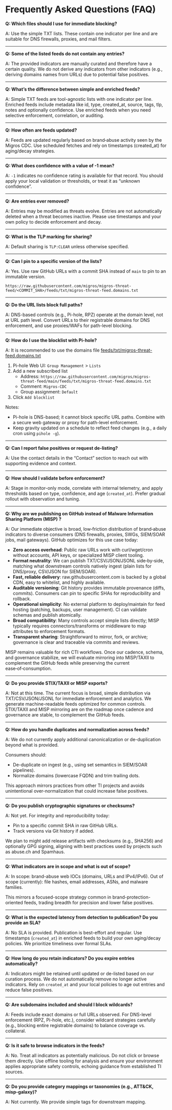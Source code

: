 # Frequently Asked Questions (FAQ)
**Q: Which files should I use for immediate blocking?**

A: Use the simple TXT lists. These contain one indicator per line and are suitable for DNS firewalls, proxies, and mail filters.

---

**Q: Some of the listed feeds do not contain any entries?**

A: The provided indicators are manually curated and therefore have a certain quality. We do not derive any indicators from other indicators (e.g., deriving domains names from URLs) due to potential false positives.

---

**Q: What’s the difference between simple and enriched feeds?**

A: Simple TXT feeds are tool-agnostic lists with one indicator per line. Enriched feeds include metadata like id, type, created_at, source, tags, tlp, notes and optionally confidence. Use enriched feeds when you need selective enforcement, correlation, or auditing.

---

**Q: How often are feeds updated?**

A: Feeds are updated regularly based on brand‑abuse activity seen by the Migros CDC. Use scheduled fetches and rely on timestamps (created_at) for aging/decay strategies.

---

**Q: What does confidence with a value of -1 mean?**

A: `-1` indicates no confidence rating is available for that record. You should apply your local validation or thresholds, or treat it as “unknown confidence”.

---

**Q: Are entries ever removed?**

A: Entries may be modified as threats evolve. Entries are not automatically deleted when a threat becomes inactive. Please use timestamps and your own policy to decide enforcement and decay.

---

**Q: What is the TLP marking for sharing?**

A: Default sharing is `TLP:CLEAR` unless otherwise specified.

---

**Q: Can I pin to a specific version of the lists?**

A: Yes. Use raw GitHub URLs with a commit SHA instead of `main` to pin to an immutable version.

```text
https://raw.githubusercontent.com/migros/migros-threat-feed/<COMMIT_SHA>/feeds/txt/migros-threat-feed.domains.txt
```

---

**Q: Do the URL lists block full paths?**

A: DNS-based controls (e.g., Pi-hole, RPZ) operate at the domain level, not at URL path level. Convert URLs to their registrable domains for DNS enforcement, and use proxies/WAFs for path-level blocking.

---

**Q: How do I use the blocklist with Pi-hole?**

A: It is recommended to use the domains file [feeds/txt/migros-threat-feed.domains.txt](feeds/txt/migros-threat-feed.domains.txt)

1) Pi-hole Web UI: `Group Management` > `Lists`
2) Add a new subscribed list
    - Address: `https://raw.githubusercontent.com/migros/migros-threat-feed/main/feeds/txt/migros-threat-feed.domains.txt`
    - Comment: `Migros-CDC`
    - Group assignment: `Default`
3) Click `Add blocklist`

Notes:
- Pi-hole is DNS-based; it cannot block specific URL paths. Combine with a secure web gateway or proxy for path-level enforcement.
- Keep gravity updated on a schedule to reflect feed changes (e.g., a daily cron using `pihole -g`).

---

**Q: Can I report false positives or request de-listing?**

A: Use the contact details in the “Contact” section to reach out with supporting evidence and context.

---

**Q: How should I validate before enforcement?**

A: Stage in monitor-only mode, correlate with internal telemetry, and apply thresholds based on type, confidence, and age (`created_at`). Prefer gradual rollout with observation and tuning.

---

**Q: Why are we publishing on GitHub instead of Malware Information Sharing Platform (MISP) ?**

A: Our immediate objective is broad, low‑friction distribution of brand‑abuse indicators to diverse consumers (DNS firewalls, proxies, SWGs, SIEM/SOAR jobs, mail gateways). GitHub optimizes for this use case today:

- **Zero access overhead**: Public raw URLs work with curl/wget/cron without accounts, API keys, or specialized MISP client tooling.
- **Format neutrality**: We can publish TXT/CSV/JSON/JSONL side‑by‑side, matching what downstream controls natively ingest (plain lists for DNS/proxy, CSV/JSON for SIEM/SOAR).
- **Fast, reliable delivery**: raw.githubusercontent.com is backed by a global CDN, easy to whitelist, and highly available.
- **Auditable versioning**: Git history provides immutable provenance (diffs, commits). Consumers can pin to specific SHAs for reproducibility and rollback.
- **Operational simplicity**: No external platform to deploy/maintain for feed hosting (patching, backups, user management). CI can validate schemas and publish atomically.
- **Broad compatibility**: Many controls accept simple lists directly; MISP typically requires connectors/transforms or middleware to map attributes to enforcement formats.
- **Transparent sharing**: Straightforward to mirror, fork, or archive; governance is clear and traceable via commits and reviews.

MISP remains valuable for rich CTI workflows. Once our cadence, schema, and governance stabilize, we will evaluate mirroring into MISP/TAXII to complement the GitHub feeds while preserving the current ease‑of‑consumption.

---

**Q: Do you provide STIX/TAXII or MISP exports?**

A: Not at this time. The current focus is broad, simple distribution via TXT/CSV/JSON/JSONL for immediate enforcement and analytics. We generate machine-readable feeds optimized for common controls. STIX/TAXII and MISP mirroring are on the roadmap once cadence and governance are stable, to complement the GitHub feeds.

---

**Q: How do you handle duplicates and normalization across feeds?**

A: We do not currently apply additional canonicalization or de-duplication beyond what is provided.

Consumers should:
- De-duplicate on ingest (e.g., using set semantics in SIEM/SOAR pipelines).
- Normalize domains (lowercase FQDN) and trim trailing dots.

This approach mirrors practices from other TI projects and avoids unintentional over-normalization that could increase false positives.

---

**Q: Do you publish cryptographic signatures or checksums?**

A: Not yet. For integrity and reproducibility today:
- Pin to a specific commit SHA in raw GitHub URLs.
- Track versions via Git history if added.

We plan to might add release artifacts with checksums (e.g., SHA256) and optionally GPG signing, aligning with best practices used by projects such as abuse.ch and Spamhaus.

---

**Q: What indicators are in scope and what is out of scope?**

A: In scope: brand-abuse web IOCs (domains, URLs and IPv4/IPv6). Out of scope (currently): file hashes, email addresses, ASNs, and malware families.

This mirrors a focused-scope strategy common in brand-protection-oriented feeds, trading breadth for precision and lower false positives.

---

**Q: What is the expected latency from detection to publication? Do you provide an SLA?**

A: No SLA is provided. Publication is best-effort and regular. Use timestamps (`created_at`) in enriched feeds to build your own aging/decay policies. We prioritize timeliness over formal SLAs.

---

**Q: How long do you retain indicators? Do you expire entries automatically?**

A: Indicators might be retained until updated or de-listed based on our curation process. We do not automatically remove no longer active indicators. Rely on `created_at` and your local policies to age out entries and reduce false positives.

---

**Q: Are subdomains included and should I block wildcards?**

A: Feeds include exact domains or full URLs observed. For DNS-level enforcement (RPZ, Pi-hole, etc.), consider wildcard strategies carefully (e.g., blocking entire registrable domains) to balance coverage vs. collateral.

---

**Q: Is it safe to browse indicators in the feeds?**

A: No. Treat all indicators as potentially malicious. Do not click or browse them directly. Use offline tooling for analysis and ensure your environment applies appropriate safety controls, echoing guidance from established TI sources.

---

**Q: Do you provide category mappings or taxonomies (e.g., ATT&CK, misp-galaxy)?**

A: Not currently. We provide simple tags for downstream mapping.
